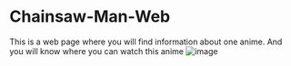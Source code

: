 # Chainsaw-Man-Web
This is a web page where you will find information about one anime. And you will know where you can watch this anime
![image](https://user-images.githubusercontent.com/93291077/216392423-32b9eb2d-6efe-4c71-b8f9-327667e3a3cf.png)
